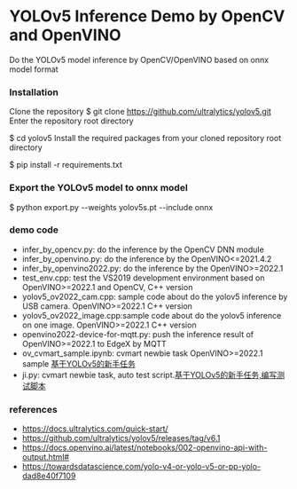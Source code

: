 # YOLOv5 Inference Demo by OpenCV and OpenVINO
Do the YOLOv5 model inference by OpenCV/OpenVINO based on onnx model format
### Installation
Clone the repository
$ git clone https://github.com/ultralytics/yolov5.git
Enter the repository root directory

$ cd yolov5
Install the required packages from your cloned repository root directory

$ pip install -r requirements.txt

### Export the YOLOv5 model to onnx model
$ python export.py --weights yolov5s.pt --include onnx

### demo code
+ infer_by_opencv.py: do the inference by the OpenCV DNN module
+ infer_by_openvino.py: do the inference by the OpenVINO<=2021.4.2
+ infer_by_openvino2022.py: do the inference by the OpenVINO>=2022.1
+ test_env.cpp: test the VS2019 development environment based on OpenVINO>=2022.1 and OpenCV, C++ version
+ yolov5_ov2022_cam.cpp: sample code about do the yolov5 inference by USB camera. OpenVINO>=2022.1 C++ version
+ yolov5_ov2022_image.cpp:sample code about do the yolov5 inference on one image. OpenVINO>=2022.1 C++ version
+ openvino2022-device-for-mqtt.py: push the inference result of OpenVINO>=2022.1 to EdgeX by MQTT
+ ov_cvmart_sample.ipynb: cvmart newbie task OpenVINO>=2022.1 sample [基于YOLOv5的新手任务](https://www.cvmart.net/document)
+ ji.py: cvmart newbie task, auto test script.[基于YOLOv5的新手任务,编写测试脚本](https://www.cvmart.net/document)

### references
+ https://docs.ultralytics.com/quick-start/
+ https://github.com/ultralytics/yolov5/releases/tag/v6.1
+ https://docs.openvino.ai/latest/notebooks/002-openvino-api-with-output.html#
+ https://towardsdatascience.com/yolo-v4-or-yolo-v5-or-pp-yolo-dad8e40f7109
